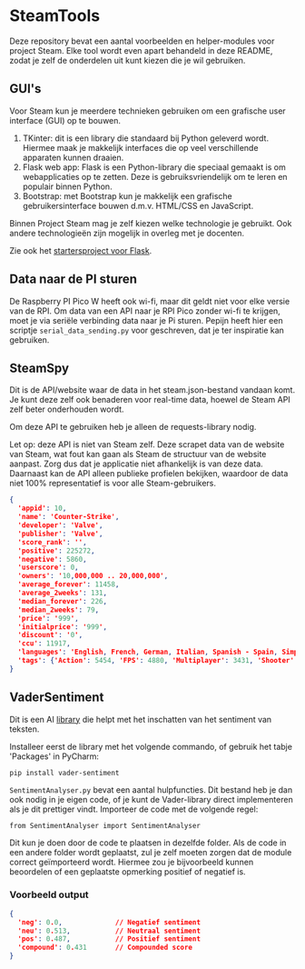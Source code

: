 # SteamTools

Deze repository bevat een aantal voorbeelden en helper-modules voor project Steam. Elke tool wordt even apart behandeld in deze README, zodat je zelf de onderdelen uit kunt kiezen die je wil gebruiken.

## GUI's

Voor Steam kun je meerdere technieken gebruiken om een grafische user interface (GUI) 
op te bouwen.

1. TKinter: dit is een library die standaard bij Python geleverd wordt. 
Hiermee maak je makkelijk interfaces die op veel verschillende apparaten kunnen draaien.
2. Flask web app: Flask is een Python-library die speciaal gemaakt is om webapplicaties op te 
zetten. Deze is gebruiksvriendelijk om te leren en populair binnen Python.
3. Bootstrap: met Bootstrap kun je makkelijk een grafische gebruikersinterface bouwen d.m.v.
HTML/CSS en JavaScript.

Binnen Project Steam mag je zelf kiezen welke technologie je gebruikt. Ook andere technologieën zijn 
mogelijk in overleg met je docenten.

Zie ook het [startersproject voor Flask](https://github.com/LinaBlijlevenHU/flask-base-project).

## Data naar de PI sturen

De Raspberry PI Pico W heeft ook wi-fi, maar dit geldt niet voor 
elke versie van de RPI. Om data van een API naar je RPI Pico 
zonder wi-fi te krijgen, moet je via seriële verbinding data 
naar je Pi sturen. Pepijn heeft hier een scriptje 
`serial_data_sending.py` voor geschreven, dat je ter inspiratie kan gebruiken.

## SteamSpy

Dit is de API/website waar de data in het steam.json-bestand 
vandaan komt. Je kunt deze zelf ook benaderen voor real-time data, hoewel 
de Steam API zelf beter onderhouden wordt.

Om deze API te gebruiken heb je alleen de requests-library nodig.

Let op: deze API is niet van Steam zelf. Deze scrapet data van de website van Steam, wat fout kan gaan als Steam de structuur van de website aanpast. 
Zorg dus dat je applicatie niet afhankelijk is van deze data. Daarnaast kan de API alleen publieke profielen bekijken, waardoor 
de data niet 100% representatief is voor alle Steam-gebruikers.

```json
{
  'appid': 10, 
  'name': 'Counter-Strike', 
  'developer': 'Valve', 
  'publisher': 'Valve', 
  'score_rank': '', 
  'positive': 225272, 
  'negative': 5860, 
  'userscore': 0, 
  'owners': '10,000,000 .. 20,000,000', 
  'average_forever': 11458, 
  'average_2weeks': 131, 
  'median_forever': 226, 
  'median_2weeks': 79, 
  'price': '999', 
  'initialprice': '999', 
  'discount': '0', 
  'ccu': 11917, 
  'languages': 'English, French, German, Italian, Spanish - Spain, Simplified Chinese, Traditional Chinese, Korean', 'genre': 'Action',
  'tags': {'Action': 5454, 'FPS': 4880, 'Multiplayer': 3431, 'Shooter': 3381, 'Classic': 2812, 'Team-Based': 1886, 'First-Person': 1724, 'Competitive': 1623, 'Tactical': 1361, "1990's": 1220, 'e-sports': 1208, 'PvP': 898, 'Old School': 793, 'Military': 641, 'Strategy': 624, 'Survival': 306, 'Score Attack': 292, '1980s': 272, 'Assassin': 231, 'Nostalgia': 167}
}
```

## VaderSentiment

Dit is een AI [library](https://github.com/cjhutto/vaderSentiment) die helpt met het inschatten van het sentiment van teksten.

Installeer eerst de library met het volgende commando, of gebruik het tabje 'Packages' in PyCharm:

`pip install vader-sentiment`

`SentimentAnalyser.py` bevat een aantal hulpfuncties. Dit bestand heb je dan ook nodig in je eigen code, of je kunt de 
Vader-library direct implementeren als je dit prettiger vindt. Importeer de code met de volgende regel:

`from SentimentAnalyser import SentimentAnalyser`

Dit kun je doen door de code te plaatsen in dezelfde folder. Als de code in een andere folder wordt geplaatst, zul je zelf 
moeten zorgen dat de module correct geïmporteerd wordt. Hiermee zou je bijvoorbeeld kunnen beoordelen 
of een geplaatste opmerking positief of negatief is.

### Voorbeeld output

```json
{
  'neg': 0.0,             // Negatief sentiment
  'neu': 0.513,           // Neutraal sentiment
  'pos': 0.487,           // Positief sentiment
  'compound': 0.431       // Compounded score
}
```

